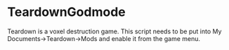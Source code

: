 # TeardownGodmode
Teardown is a voxel destruction game. 
This script needs to be put into My Documents->Teardown->Mods and enable it from the game menu.
